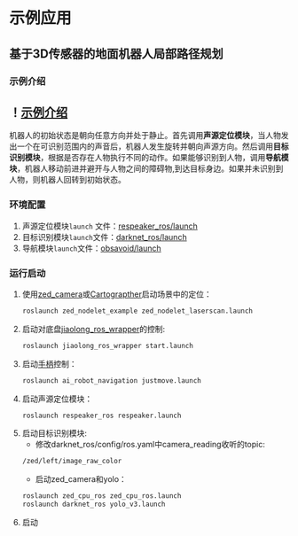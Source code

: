 # 示例应用

## 基于3D传感器的地面机器人局部路径规划
### 示例介绍
！[示例介绍](https://github.com/jixingwu/combine/blob/master/example.png)
-----
机器人的初始状态是朝向任意方向并处于静止。首先调用**声源定位模块**，当人物发出一个在可识别范围内的声音后，机器人发生旋转并朝向声源方向。然后调用**目标识别模块**，根据是否存在人物执行不同的动作。如果能够识别到人物，调用**导航模块**，机器人移动前进并避开与人物之间的障碍物,到达目标身边。如果并未识别到人物，则机器人回转到初始状态。

### 环境配置
1. 声源定位模块`launch` 文件：[respeaker_ros/launch](https://github.com/furushchev/respeaker_ros/tree/master/launch)
2. 目标识别模块`launch`文件：[darknet_ros/launch](https://github.com/leggedrobotics/darknet_ros/tree/master/darknet_ros/launch)
3. 导航模块`launch`文件：[obsavoid/launch](https://github.com/jixingwu/obsavoid/tree/master/obsavoid/launch)

### 运行启动
1. 使用[zed_camera](http://192.168.22.201/software/sensors/ai_robot_sensors/startup.html#zed-camera)或[Cartograpther](http://192.168.22.201/software/localization/cartographer/startup.html#id3)启动场景中的定位：
    ```bash
	roslaunch zed_nodelet_example zed_nodelet_laserscan.launch
    ```
2. 启动对底盘[jiaolong_ros_wrapper](https://github.com/NLS-SJTU/jiaolong_ros_wrapper)的控制:
	```bash
	roslaunch jiaolong_ros_wrapper start.launch
	```
3. 启动[手柄](http://192.168.22.201/software/navigation/startup.html#id8)控制：
	```bash
	roslaunch ai_robot_navigation justmove.launch
	```
4. 启动声源定位模块：
	```bash
	roslaunch respeaker_ros respeaker.launch
	```
5. 启动目标识别模块:
    - 修改darknet_ros/config/ros.yaml中camera_reading收听的topic:
	```bash
	/zed/left/image_raw_color
	```
    - 启动zed_camera和yolo：
	```bash
	roslaunch zed_cpu_ros zed_cpu_ros.launch
	roslaunch darknet_ros yolo_v3.launch
	```
6. 启动
